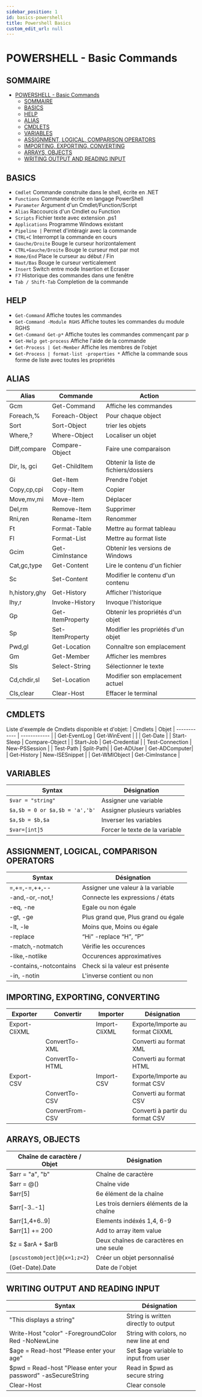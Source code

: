 ```yaml
---
sidebar_position: 1
id: basics-powershell
title: Powershell Basics
custom_edit_url: null
---
```

# POWERSHELL - Basic Commands

## SOMMAIRE
- [POWERSHELL - Basic Commands](#powershell---basic-commands)
  - [SOMMAIRE](#sommaire)
  - [BASICS](#basics)
  - [HELP](#help)
  - [ALIAS](#alias)
  - [CMDLETS](#cmdlets)
  - [VARIABLES](#variables)
  - [ASSIGNMENT, LOGICAL, COMPARISON OPERATORS](#assignment-logical-comparison-operators)
  - [IMPORTING, EXPORTING, CONVERTING](#importing-exporting-converting)
  - [ARRAYS, OBJECTS](#arrays-objects)
  - [WRITING OUTPUT AND READING INPUT](#writing-output-and-reading-input)

## BASICS
- `Cmdlet` Commande construite dans le shell, écrite en .NET
- `Functions` Commande écrite en langage PowerShell
- `Parameter` Argument d'un Cmdlet/Function/Script
- `Alias` Raccourcis d'un Cmdlet ou Function
- `Scripts` Fichier texte avec extension .ps1
- `Applications` Programme Windows existant
- `Pipeline |` Permet d'intéragir avec la commande
- `CTRL+C` Interrompt la commande en cours
- `Gauche/Droite` Bouge le curseur horizontalement
- `CTRL+Gauche/Droite` Bouge le curseur mot par mot
- `Home/End` Place le curseur au début / Fin 
- `Haut/Bas` Bouge le curseur verticalement
- `Insert` Switch entre mode Insertion et Ecraser
- `F7` Historique des commandes dans une fenêtre
- `Tab / Shift-Tab` Completion de la commande
## HELP
- `Get-Command` Affiche toutes les commandes
- `Get-Command -Module RGHS` Affiche toutes les commandes du module RGHS
- `Get-Command Get-p*` Affiche toutes les commandes commençant par p
- `Get-Help get-process` Affiche l'aide de la commande
- `Get-Process | Get-Member` Affiche les membres de l'objet
- `Get-Process | format-list -properties *` Affiche la commande sous forme de liste avec toutes les propriétés
## ALIAS
| Alias | Commande | Action |
| ------ | -------- | ----- |
| Gcm | Get-Command | Affiche les commandes
| Foreach,% | Foreach-Object | Pour chaque object
| Sort | Sort-Object | trier les objets
| Where,? | Where-Object | Localiser un objet
| Diff,compare | Compare-Object | Faire une comparaison
| Dir, ls, gci | Get-ChildItem | Obtenir la liste de fichiers/dossiers
| Gi | Get-Item | Prendre l'objet
| Copy,cp,cpi | Copy-Item | Copier
| Move,mv,mi | Move-Item | Déplacer
| Del,rm | Remove-Item | Supprimer
| Rni,ren | Rename-Item | Renommer
| Ft | Format-Table | Mettre au format tableau
| Fl | Format-List | Mettre au format liste
| Gcim | Get-CimInstance | Obtenir les versions de Windows
| Cat,gc,type | Get-Content | Lire le contenu d'un fichier
| Sc | Set-Content | Modifier le contenu d'un contenu
| h,history,ghy | Get-History | Afficher l'historique
| Ihy,r | Invoke-History | Invoque l'historique
| Gp | Get-ItemProperty | Obtenir les propriétés d'un objet
| Sp | Set-ItemProperty | Modifier les propriétés d'un objet
| Pwd,gl | Get-Location | Connaître son emplacement
| Gm | Get-Member | Afficher les membres 
| Sls | Select-String | Sélectionner le texte
| Cd,chdir,sl | Set-Location | Modifier son emplacement actuel
| Cls,clear | Clear-Host | Effacer le terminal
## CMDLETS

Liste d'exemple de Cmdlets disponible et d'objet:
| Cmdlets   | Objet
| ------------ | ------------ |
| Get-EventLog | Get-WinEvent |
|   | Get-Date |
| Start-Sleep | Compare-Object |
| Start-Job | Get-Credential  |
| Test-Connection | New-PSSession |
| Test-Path | Split-Path|
| Get-ADUser | Get-ADComputer|
| Get-History | New-ISESnippet |
| Get-WMIObject | Get-CimInstance |
## VARIABLES
| Syntax | Désignation
| ----|-----|
|`$var = "string"`  | Assigner une variable|
| `$a,$b = 0 or $a,$b = 'a','b'` | Assigner plusieurs variables|
| `$a,$b = $b,$a` | Inverser les variables|
| `$var=[int]5` | Forcer le texte de la variable|
## ASSIGNMENT, LOGICAL, COMPARISON OPERATORS

| Syntax | Désignation |
| ------ | ------- |
|=,+=,-=,++,-- |Assigner une valeur à la variable|
|-and,-or,-not,! |Connecte les expressions / états |
|-eq, -ne |Egale ou non égale |
|-gt, -ge |Plus grand que, Plus grand ou égale |
|-lt, -le |Moins que, Moins ou égale |
|-replace |“Hi” -replace “H”, “P” |
|-match,-notmatch | Vérifie les occurences |
|-like,-notlike |Occurences approximatives |
|-contains,-notcontains |Check si la valeur est présente |
|-in, -notin |L'inverse contient ou non|
## IMPORTING, EXPORTING, CONVERTING

| Exporter | Convertir |Importer | Désignation |
| ---------|-----------|--------|-------------|
| Export-CliXML | | Import-CliXML| Exporte/Importe au format CliXML
| | ConvertTo-XML || Converti au format XML
| |ConvertTo-HTML|| Converti au format HTML
| Export-CSV | |Import-CSV |  Exporte/Importe au format CSV
| |ConvertTo-CSV || Converti au format CSV
| |ConvertFrom-CSV || Converti à partir du format CSV
## ARRAYS, OBJECTS

| Chaîne de caractère / Objet | Désignation |
| ----- | ----- |
|$arr = "a", "b" | Chaîne de caractère |
|$arr = @() | Chaîne vide|
|$arr[5] | 6e élément de la chaîne|
|$arr[-3..-1] | Les trois derniers éléments de la chaîne|
|$arr[1,4+6..9] | Elements indéxés 1,4, 6-9|
|$arr[1] += 200 | Add to array item value|
|$z = $arA + $arB | Deux chaînes de caractères en une seule|
|`[pscustomobject]@{x=1;z=2}` | Créer un objet personnalisé|
|(Get-Date).Date |Date de l'objet|
## WRITING OUTPUT AND READING INPUT
| Syntax | Désignation |
| ------ | ------------ |
| "This displays a string" |String is written directly to output|
| Write-Host "color" -ForegroundColor Red -NoNewLine |String with colors, no new line at end|
| $age = Read-host "Please enter your age" |Set $age variable to input from user|
| $pwd = Read-host "Please enter your password" -asSecureString |Read in $pwd as secure string|
| Clear-Host| Clear console|


